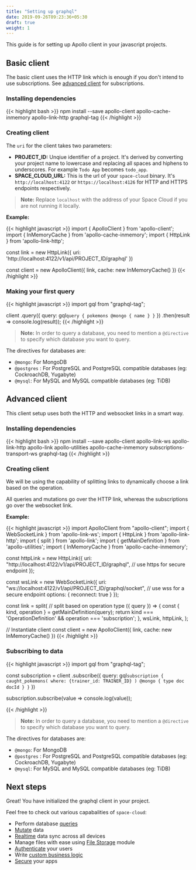 ```yaml
---
title: "Setting up graphql"
date: 2019-09-26T09:23:36+05:30
draft: true
weight: 1
---
```


This guide is for setting up Apollo client in your javascript projects.

## Basic client

The basic client uses the HTTP link which is enough if you don't intend to use subscriptions. See [advanced client](/getting-started/setting-up-project/graphql#advanced-client) for subscriptions. 
### Installing dependencies

{{< highlight bash >}}
npm install --save apollo-client apollo-cache-inmemory apollo-link-http graphql-tag
{{< /highlight >}}

### Creating client

The `uri` for the client takes two parameters: 

- **PROJECT_ID:** Unqiue identifier of a project. It's derived by converting your project name to lowercase and replacing all spaces and hiphens to underscores. For example `Todo App` becomes `todo_app`.
- **SPACE_CLOUD_URL:** This is the url of your `space-cloud` binary. It's `http://localhost:4122` or `https://localhost:4126` for HTTP and HTTPS endpoints respectively.

> **Note:** Replace `localhost` with the address of your Space Cloud if you are not running it locally.

**Example:**

{{< highlight javascript >}}
import { ApolloClient } from 'apollo-client';
import { InMemoryCache } from 'apollo-cache-inmemory';
import { HttpLink } from 'apollo-link-http';

const link = new HttpLink({
  uri: 'http://localhost:4122/v1/api/PROJECT_ID/graphql'
})

const client = new ApolloClient({
  link,
  cache: new InMemoryCache()
})
{{< /highlight >}}

### Making your first query

{{< highlight javascript >}}
import gql from "graphql-tag";

client
  .query({
    query: gql`
      query {
        pokemons @mongo {
          name
        }
      }
    `
  })
  .then(result => console.log(result));
{{< /highlight >}}

> **Note:** In order to query a database, you need to mention a `@directive` to specify which database you want to query.

The directives for databases are:

- `@mongo`: For MongoDB
- `@postgres` : For PostgreSQL and PostgreSQL compatible databases (eg: CockroachDB, Yugabyte)
- `@mysql`: For MySQL and MySQL compatible databases (eg: TiDB)

## Advanced client

This client setup uses both the HTTP and websocket links in a smart way.

### Installing dependencies

{{< highlight bash >}}
npm install --save apollo-client apollo-link-ws apollo-link-http apollo-link apollo-utilities apollo-cache-inmemory subscriptions-transport-ws graphql-tag
{{< /highlight >}}

### Creating client

We will be using the capability of splitting links to dynamically choose a link based on the operation. 

All queries and mutations go over the HTTP link, whereas the subscriptions go over the websocket link.  

**Example:**

{{< highlight javascript >}}
import ApolloClient from "apollo-client";
import { WebSocketLink } from 'apollo-link-ws';
import { HttpLink } from 'apollo-link-http';
import { split } from 'apollo-link';
import { getMainDefinition } from 'apollo-utilities';
import { InMemoryCache } from 'apollo-cache-inmemory';


const httpLink = new HttpLink({
  uri: "http://localhost:4122/v1/api/PROJECT_ID/graphql", // use https for secure endpoint
});

const wsLink = new WebSocketLink({
  uri: "ws://localhost:4122/v1/api/PROJECT_ID/graphql/socket", // use wss for a secure endpoint
  options: {
    reconnect: true
  }
});

const link = split(
  // split based on operation type
  ({ query }) => {
    const { kind, operation } = getMainDefinition(query);
    return kind === 'OperationDefinition' && operation === 'subscription';
  },
  wsLink,
  httpLink,
);

// Instantiate client
const client = new ApolloClient({
  link,
  cache: new InMemoryCache()
})
{{< /highlight >}}

### Subscribing to data

{{< highlight javascript >}}
import gql from "graphql-tag";

const subscription = client
  .subscribe({
    query: gql`
      subscription {
        caught_pokemons(
          where: {trainer_id: TRAINER_ID}
        ) @mongo {
          type
          doc
          docId
        }
      }
    `
  })

subscription.subscribe(value => console.log(value));  

{{< /highlight >}}

> **Note:** In order to query a database, you need to mention a `@directive` to specify which database you want to query.

The directives for databases are:

- `@mongo`: For MongoDB
- `@postgres` : For PostgreSQL and PostgreSQL compatible databases (eg: CockroachDB, Yugabyte)
- `@mysql`: For MySQL and MySQL compatible databases (eg: TiDB)


## Next steps

Great! You have initialized the graphql client in your project.

Feel free to check out various capabalities of `space-cloud`:

- Perform database [queries](/essentials/queries)
- [Mutate](/essentials/mutations) data
- [Realtime](/essentials/subscriptions) data sync across all devices
- Manage files with ease using [File Storage](/essentials/file-storage) module
- [Authenticate](/auth/authentication) your users
- Write [custom business logic](/essentials/custom-logic)
- [Secure](/auth/authorization) your apps